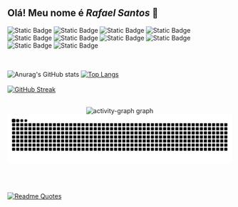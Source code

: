 ## Olá! Meu nome é *Rafael Santos* 👋
<!--Tecnologias-->
![Static Badge](https://img.shields.io/badge/JAVASCRIPT-social?style=for-the-badge&logo=javascript&logoColor=fff&color=0D1117)
![Static Badge](https://img.shields.io/badge/HTML-social?style=for-the-badge&logo=html5&logoColor=fff&color=0D1117)
![Static Badge](https://img.shields.io/badge/CSS-social?style=for-the-badge&logo=css&logoColor=fff&color=0D1117)
![Static Badge](https://img.shields.io/badge/REACT-social?style=for-the-badge&logo=react&logoColor=fff&color=0D1117)
![Static Badge](https://img.shields.io/badge/GIT-social?style=for-the-badge&logo=git&logoColor=fff&color=0D1117)
![Static Badge](https://img.shields.io/badge/GITHUB-social?style=for-the-badge&logo=github&logoColor=fff&color=0D1117)
![Static Badge](https://img.shields.io/badge/BOOTSTRAP-social?style=for-the-badge&logo=bootstrap&logoColor=fff&color=0D1117)
![Static Badge](https://img.shields.io/badge/TAILWIND.CSS-social?style=for-the-badge&logo=tailwindcss&logoColor=fff&color=0D1117)
![Static Badge](https://img.shields.io/badge/NODE.JS-social?style=for-the-badge&logo=nodedotjs&logoColor=fff&color=0D1117)
![Static Badge](https://img.shields.io/badge/MYSQL-social?style=for-the-badge&logo=mysql&logoColor=fff&color=0D1117)

<!--GitStats-->
<br><br>
![Anurag's GitHub stats](https://github-readme-stats.vercel.app/api?username=RafsplayDev&hide=stars,prs,issues,contribs&show_icons=true&icon_color=FF9C00&bg_color=0d1117&title_color=fff8f8&text_color=90908e&locale=pt-br&hide_border=true&hide_rank=true&line_height=47)
[![Top Langs](https://github-readme-stats.vercel.app/api/top-langs/?username=RafsplayDev&card_width=400&layout=compact&bg_color=0d1117&title_color=fff8f8&text_color=90908e&locale=pt-br&hide_border=true)](https://github.com/anuraghazra/github-readme-stats)
<br><br>
[![GitHub Streak](https://nirzak-streak-stats.vercel.app?user=RafsplayDev&theme=transparent&hide_border=true&locale=pt_BR&card_width=900&background=0D1117&ring=FF9C00&fire=EB5454&sideNums=FF9C00&stroke=FFF8F8&currStreakNum=EB5454&currStreakLabel=FFF8F8&dates=90908E&sideLabels=FFF8F8)](https://git.io/streak-stats)
<br><br>
<div align="center">
  <img src="https://github-readme-activity-graph.vercel.app/graph?username=RafsplayDev&radius=16&theme=redical&area=true&order=5&hide_border=true&hide_title=false&point=ff9c00&bg_color=0D1117&color=ffffff&line=ff9c00&area_color=ff9c00&custom_title=Gr%C3%A1fico%20de%20contribui%C3%A7%C3%B5es" height="300" alt="activity-graph graph"  />
</div>

<img src="https://raw.githubusercontent.com/RafsplayDev/RafsplayDev/output/snake.svg" alt="Snake animation" />

<br><br>

[![Readme Quotes](https://quotes-github-readme.vercel.app/api?type=horizontal&theme=dark)](https://github.com/piyushsuthar/github-readme-quotes)



<!--
**RafsplayDev/RafsplayDev** is a ✨ _special_ ✨ repository because its `README.md` (this file) appears on your GitHub profile.

Here are some ideas to get you started:

- 🔭 I’m currently working on ...
- 🌱 I’m currently learning ...
- 👯 I’m looking to collaborate on ...
- 🤔 I’m looking for help with ...
- 💬 Ask me about ...
- 📫 How to reach me: ...
- 😄 Pronouns: ...
- ⚡ Fun fact: ...
-->
